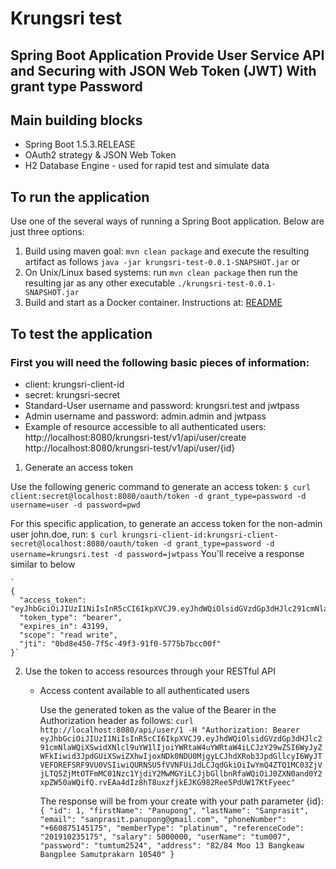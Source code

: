 # Krungsri test
## Spring Boot Application Provide User Service API and Securing with JSON Web Token (JWT) With grant type Password

## Main building blocks
 * Spring Boot 1.5.3.RELEASE  
 * OAuth2 strategy & JSON Web Token
 * H2 Database Engine - used for rapid test and simulate data 

## To run the application
Use one of the several ways of running a Spring Boot application. Below are just three options:

1. Build using maven goal: `mvn clean package` and execute the resulting artifact as follows `java -jar krungsri-test-0.0.1-SNAPSHOT.jar` or
2. On Unix/Linux based systems: run `mvn clean package` then run the resulting jar as any other executable `./krungsri-test-0.0.1-SNAPSHOT.jar`
3. Build and start as a Docker container. Instructions at: [README](src/main/docker/README.md)


## To test the application

 ### First you will need the following basic pieces of information:

 * client: krungsri-client-id
 * secret: krungsri-secret
 * Standard-User username and password: krungsri.test and jwtpass
 * Admin username and password: admin.admin and jwtpass
 * Example of resource accessible to all authenticated users: 
 	http://localhost:8080/krungsri-test/v1/api/user/create
 	http://localhost:8080/krungsri-test/v1/api/user/{id}

 1. Generate an access token

   Use the following generic command to generate an access token:
   `$ curl client:secret@localhost:8080/oauth/token -d grant_type=password -d username=user -d password=pwd`

   For this specific application, to generate an access token for the non-admin user john.doe, run:
   `$ curl krungsri-client-id:krungsri-client-secret@localhost:8080/oauth/token -d grant_type=password -d username=krungsri.test -d password=jwtpass`
    You'll receive a response similar to below

    `
    {
      "access_token": "eyJhbGciOiJIUzI1NiIsInR5cCI6IkpXVCJ9.eyJhdWQiOlsidGVzdGp3dHJlc291cmNlaWQiXSwidXNlcl9uYW1lIjoiYWRtaW4uYWRtaW4iLCJzY29wZSI6WyJyZWFkIiwid3JpdGUiXSwiZXhwIjoxNDk0NDU0MjgyLCJhdXRob3JpdGllcyI6WyJTVEFOREFSRF9VU0VSIiwiQURNSU5fVVNFUiJdLCJqdGkiOiIwYmQ4ZTQ1MC03ZjVjLTQ5ZjMtOTFmMC01Nzc1YjdiY2MwMGYiLCJjbGllbnRfaWQiOiJ0ZXN0and0Y2xpZW50aWQifQ.rvEAa4dIz8hT8uxzfjkEJKG982Ree5PdUW17KtFyeec",
      "token_type": "bearer",
      "expires_in": 43199,
      "scope": "read write",
      "jti": "0bd8e450-7f5c-49f3-91f0-5775b7bcc00f"
    }`

 2. Use the token to access resources through your RESTful API

    * Access content available to all authenticated users

        Use the generated token  as the value of the Bearer in the Authorization header as follows:
        `curl  http://localhost:8080/api/user/1 -H "Authorization: Bearer eyJhbGciOiJIUzI1NiIsInR5cCI6IkpXVCJ9.eyJhdWQiOlsidGVzdGp3dHJlc291cmNlaWQiXSwidXNlcl9uYW1lIjoiYWRtaW4uYWRtaW4iLCJzY29wZSI6WyJyZWFkIiwid3JpdGUiXSwiZXhwIjoxNDk0NDU0MjgyLCJhdXRob3JpdGllcyI6WyJTVEFOREFSRF9VU0VSIiwiQURNSU5fVVNFUiJdLCJqdGkiOiIwYmQ4ZTQ1MC03ZjVjLTQ5ZjMtOTFmMC01Nzc1YjdiY2MwMGYiLCJjbGllbnRfaWQiOiJ0ZXN0and0Y2xpZW50aWQifQ.rvEAa4dIz8hT8uxzfjkEJKG982Ree5PdUW17KtFyeec" `

        The response will be from your create with your path parameter {id}:
        `
		{
		    "id": 1,
		    "firstName": "Panupong",
		    "lastName": "Sanprasit",
		    "email": "sanprasit.panupong@gmail.com",
		    "phoneNumber": "+660875145175",
		    "memberType": "platinum",
		    "referenceCode": "201910235175",
		    "salary": 5000000,
		    "userName": "tum007",
		    "password": "tumtum2524",
		    "address": "82/84 Moo 13 Bangkeaw Bangplee Samutprakarn 10540"
		}
        `

